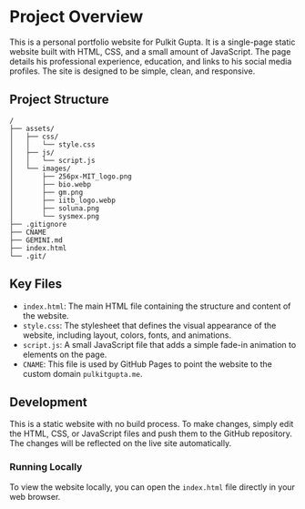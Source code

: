 # Project Overview

This is a personal portfolio website for Pulkit Gupta. It is a single-page static website built with HTML, CSS, and a small amount of JavaScript. The page details his professional experience, education, and links to his social media profiles. The site is designed to be simple, clean, and responsive.

## Project Structure

```
/
├── assets/
│   ├── css/
│   │   └── style.css
│   ├── js/
│   │   └── script.js
│   └── images/
│       ├── 256px-MIT_logo.png
│       ├── bio.webp
│       ├── gm.png
│       ├── iitb_logo.webp
│       ├── soluna.png
│       └── sysmex.png
├── .gitignore
├── CNAME
├── GEMINI.md
├── index.html
└── .git/
```

## Key Files

*   `index.html`: The main HTML file containing the structure and content of the website.
*   `style.css`: The stylesheet that defines the visual appearance of the website, including layout, colors, fonts, and animations.
*   `script.js`: A small JavaScript file that adds a simple fade-in animation to elements on the page.
*   `CNAME`: This file is used by GitHub Pages to point the website to the custom domain `pulkitgupta.me`.

## Development

This is a static website with no build process. To make changes, simply edit the HTML, CSS, or JavaScript files and push them to the GitHub repository. The changes will be reflected on the live site automatically.

### Running Locally

To view the website locally, you can open the `index.html` file directly in your web browser.